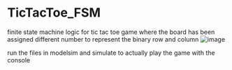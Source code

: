 # TicTacToe_FSM

finite state machine logic for tic tac toe game where the board has been assigned different number to represent the binary row and column
![image](https://user-images.githubusercontent.com/37594125/169653250-5b022eca-693d-4662-b7f5-68202a585fb8.png)

run the files in modelsim and simulate to actually play the game with the console
